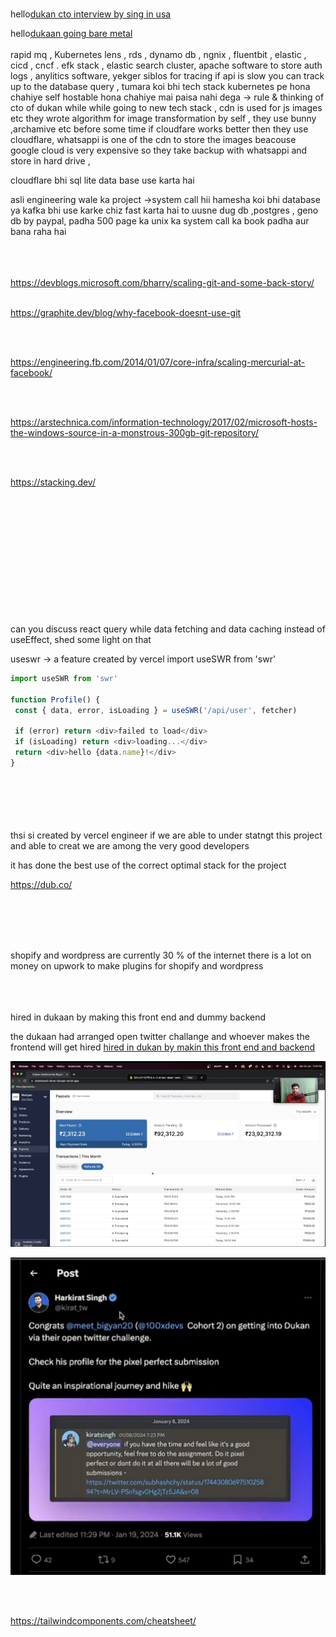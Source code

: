 
<br />

hello[dukan cto interview by sing in usa](https://youtu.be/jZxYZZ151To?si=DBw-gpDelx3q8kwT)
<br />

hello[dukaan going bare metal](https://youtu.be/vFxQyZX84Ro?si=1utgQIXhUd2pDd1aa)
<br />
<br />
rapid mq , Kubernetes lens , rds , dynamo db , ngnix , fluentbit , elastic , cicd , cncf .  efk stack , elastic search cluster, apache software to store auth logs , anylitics software, yekger siblos for tracing if api is slow you can track up to the database query  ,  tumara koi bhi tech stack kubernetes pe hona chahiye self hostable hona chahiye mai paisa nahi dega -> rule & thinking of cto of dukan while while going to new tech stack , cdn is used for js images etc   they wrote algorithm for image transformation by self ,   they use  bunny ,archamive etc before some time if cloudfare works better then they use cloudflare, whatsappi  is one of the cdn to store the images beacouse google cloud is very expensive so they take backup with whatsappi and store in hard drive , 

cloudflare bhi sql lite data base use karta hai 


asli engineering wale ka project  ->system call hii hamesha koi bhi database ya kafka bhi use karke chiz fast karta hai  to uusne dug db ,postgres , geno db by paypal, padha  500 page ka unix ka system call ka book padha aur bana raha hai
<br />
<br />
<br />
<br />

https://devblogs.microsoft.com/bharry/scaling-git-and-some-back-story/
<br />
<br />




https://graphite.dev/blog/why-facebook-doesnt-use-git

<br />
<br />




https://engineering.fb.com/2014/01/07/core-infra/scaling-mercurial-at-facebook/



<br />
<br />

https://arstechnica.com/information-technology/2017/02/microsoft-hosts-the-windows-source-in-a-monstrous-300gb-git-repository/






<br />
<br />

https://stacking.dev/

<br />
<br />
<br />
<br />
<br />
<br />
<br />
<br />
<br />
<br />
<br />
<br />
can you discuss react query while data fetching and data caching instead of useEffect, shed some light on that

useswr -> a feature created by vercel 
import useSWR from 'swr'
 
 ```js
 import useSWR from 'swr'
 
function Profile() {
  const { data, error, isLoading } = useSWR('/api/user', fetcher)
 
  if (error) return <div>failed to load</div>
  if (isLoading) return <div>loading...</div>
  return <div>hello {data.name}!</div>
}
 ```


<br />
<br />
<br />
<br />
<br />
thsi si created by vercel engineer if we are able to under statngt this project and able to creat we are among the very good developers

it has done the best use of the correct optimal stack for the project

https://dub.co/


<br />
<br />
<br />
<br />


shopify and wordpress are currently 30 % of the internet there is a lot on money on upwork to make plugins for shopify and wordpress


<br />
<br />
<br />
hired in dukaan by making this front end and dummy backend 

the dukaan had arranged open twitter challange and whoever makes the frontend will get hired
[hired in dukan by makin this front end and backend ](https://x.com/subhashchy/status/1744308069751025894)
<br />

![hired in dukan by makin this front end and backend ](./dukaanHiredFrontend.png)

![hired in dukan by makin this front end and backend ](./dukaanHiredTwitter.png)


<br />
<br />

https://tailwindcomponents.com/cheatsheet/


<br />
<br />